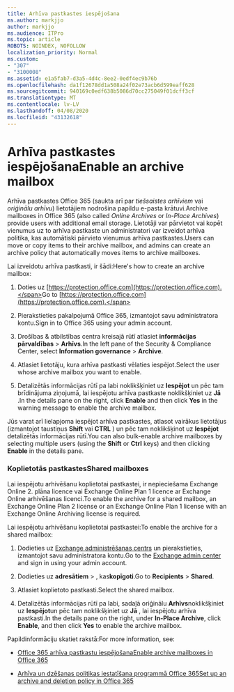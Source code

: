 ```yaml
---
title: Arhīva pastkastes iespējošana
ms.author: markjjo
author: markjjo
ms.audience: ITPro
ms.topic: article
ROBOTS: NOINDEX, NOFOLLOW
localization_priority: Normal
ms.custom:
- "307"
- "3100008"
ms.assetid: e1a5fab7-d3a5-4d4c-8ee2-0edf4ec9b76b
ms.openlocfilehash: da1f12678dd1a508a24f02e73acb6d599eaff628
ms.sourcegitcommit: 940169c0edf638b5086d70cc275049f01dcff3cf
ms.translationtype: MT
ms.contentlocale: lv-LV
ms.lasthandoff: 04/08/2020
ms.locfileid: "43132618"
---
```

# <a name="enable-an-archive-mailbox"></a><span data-ttu-id="2ef92-102">Arhīva pastkastes iespējošana</span><span class="sxs-lookup"><span data-stu-id="2ef92-102">Enable an archive mailbox</span></span>

<span data-ttu-id="2ef92-103">Arhīva pastkastes Office 365 (saukta arī par *tiešsaistes arhīviem* vai *oriģinālu arhīvu*) lietotājiem nodrošina papildu e-pasta krātuvi.</span><span class="sxs-lookup"><span data-stu-id="2ef92-103">Archive mailboxes in Office 365 (also called *Online Archives* or *In-Place Archives*) provide users with additional email storage.</span></span> <span data-ttu-id="2ef92-104">Lietotāji var pārvietot vai kopēt vienumus uz to arhīva pastkaste un administratori var izveidot arhīva politika, kas automātiski pārvieto vienumus arhīva pastkastes.</span><span class="sxs-lookup"><span data-stu-id="2ef92-104">Users can move or copy items to their archive mailbox, and admins can create an archive policy that automatically moves items to archive mailboxes.</span></span>
  
<span data-ttu-id="2ef92-105">Lai izveidotu arhīva pastkasti, ir šādi:</span><span class="sxs-lookup"><span data-stu-id="2ef92-105">Here's how to create an archive mailbox:</span></span>
  
1. <span data-ttu-id="2ef92-106">Doties uz [https://protection.office.com](https://protection.office.com).</span><span class="sxs-lookup"><span data-stu-id="2ef92-106">Go to [https://protection.office.com](https://protection.office.com).</span></span>

2. <span data-ttu-id="2ef92-107">Pierakstieties pakalpojumā Office 365, izmantojot savu administratora kontu.</span><span class="sxs-lookup"><span data-stu-id="2ef92-107">Sign in to Office 365 using your admin account.</span></span>

3. <span data-ttu-id="2ef92-108">Drošības &amp; atbilstības centra kreisajā rūtī atlasiet **informācijas pārvaldības** \> **Arhīvs**.</span><span class="sxs-lookup"><span data-stu-id="2ef92-108">In the left pane of the Security &amp; Compliance Center, select **Information governance** \> **Archive**.</span></span>

4. <span data-ttu-id="2ef92-109">Atlasiet lietotāju, kura arhīva pastkasti vēlaties iespējot.</span><span class="sxs-lookup"><span data-stu-id="2ef92-109">Select the user whose archive mailbox you want to enable.</span></span>

5. <span data-ttu-id="2ef92-110">Detalizētās informācijas rūtī pa labi noklikšķiniet uz **Iespējot** un pēc tam brīdinājuma ziņojumā, lai iespējotu arhīva pastkaste noklikšķiniet uz **Jā** .</span><span class="sxs-lookup"><span data-stu-id="2ef92-110">In the details pane on the right, click **Enable** and then click **Yes** in the warning message to enable the archive mailbox.</span></span>

<span data-ttu-id="2ef92-111">Jūs varat arī lielapjoma iespējot arhīva pastkastes, atlasot vairākus lietotājus (izmantojot taustiņus **Shift** vai **CTRL** ) un pēc tam noklikšķinot uz **Iespējot** detalizētās informācijas rūtī.</span><span class="sxs-lookup"><span data-stu-id="2ef92-111">You can also bulk-enable archive mailboxes by selecting multiple users (using the **Shift** or **Ctrl** keys) and then clicking **Enable** in the details pane.</span></span>
  
### <a name="shared-mailboxes"></a><span data-ttu-id="2ef92-112">Koplietotās pastkastes</span><span class="sxs-lookup"><span data-stu-id="2ef92-112">Shared mailboxes</span></span>

<span data-ttu-id="2ef92-113">Lai iespējotu arhivēšanu koplietotai pastkastei, ir nepieciešama Exchange Online 2. plāna licence vai Exchange Online Plan 1 licence ar Exchange Online arhivēšanas licenci.</span><span class="sxs-lookup"><span data-stu-id="2ef92-113">To enable the archive for a shared mailbox, an Exchange Online Plan 2 license or an Exchange Online Plan 1 license with an Exchange Online Archiving license is required.</span></span>  

<span data-ttu-id="2ef92-114">Lai iespējotu arhivēšanu koplietotai pastkastei:</span><span class="sxs-lookup"><span data-stu-id="2ef92-114">To enable the archive for a shared mailbox:</span></span>

1. <span data-ttu-id="2ef92-115">Dodieties uz [Exchange administrēšanas centrs](https://outlook.office365.com/ecp) un pierakstieties, izmantojot savu administratora kontu.</span><span class="sxs-lookup"><span data-stu-id="2ef92-115">Go to the [Exchange admin center](https://outlook.office365.com/ecp) and sign in using your admin account.</span></span>

2. <span data-ttu-id="2ef92-116">Dodieties uz **adresātiem** > , kas**kopīgoti**.</span><span class="sxs-lookup"><span data-stu-id="2ef92-116">Go to **Recipients** > **Shared**.</span></span>

3. <span data-ttu-id="2ef92-117">Atlasiet koplietoto pastkasti.</span><span class="sxs-lookup"><span data-stu-id="2ef92-117">Select the shared mailbox.</span></span>

4. <span data-ttu-id="2ef92-118">Detalizētās informācijas rūtī pa labi, sadaļā oriģinālu **Arhīvs**noklikšķiniet uz **Iespējot**un pēc tam noklikšķiniet uz **Jā** , lai iespējotu arhīva pastkasti.</span><span class="sxs-lookup"><span data-stu-id="2ef92-118">In the details pane on the right, under **In-Place Archive**, click **Enable**, and then click **Yes** to enable the archive mailbox.</span></span>

<span data-ttu-id="2ef92-119">Papildinformāciju skatiet rakstā:</span><span class="sxs-lookup"><span data-stu-id="2ef92-119">For more information, see:</span></span>
  
- [<span data-ttu-id="2ef92-120">Office 365 arhīva pastkastu iespējošana</span><span class="sxs-lookup"><span data-stu-id="2ef92-120">Enable archive mailboxes in Office 365</span></span>](https://docs.microsoft.com/office365/securitycompliance/enable-archive-mailboxes)

- [<span data-ttu-id="2ef92-121">Arhīva un dzēšanas politikas iestatīšana programmā Office 365</span><span class="sxs-lookup"><span data-stu-id="2ef92-121">Set up an archive and deletion policy in Office 365</span></span>](https://docs.microsoft.com//office365/securitycompliance/set-up-an-archive-and-deletion-policy-for-mailboxes)
